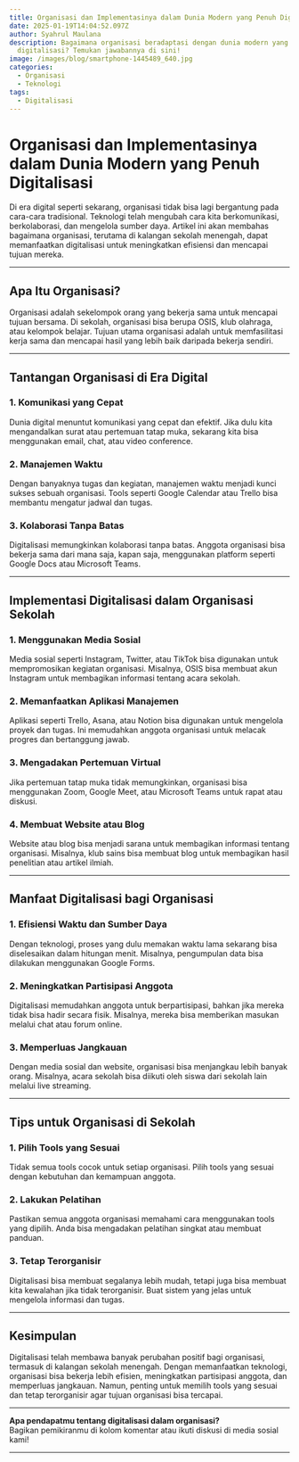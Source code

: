 ```yaml
---
title: Organisasi dan Implementasinya dalam Dunia Modern yang Penuh Digitalisasi
date: 2025-01-19T14:04:52.097Z
author: Syahrul Maulana
description: Bagaimana organisasi beradaptasi dengan dunia modern yang penuh
  digitalisasi? Temukan jawabannya di sini!
image: /images/blog/smartphone-1445489_640.jpg
categories:
  - Organisasi
  - Teknologi
tags:
  - Digitalisasi
---
```

# Organisasi dan Implementasinya dalam Dunia Modern yang Penuh Digitalisasi

Di era digital seperti sekarang, organisasi tidak bisa lagi bergantung pada cara-cara tradisional. Teknologi telah mengubah cara kita berkomunikasi, berkolaborasi, dan mengelola sumber daya. Artikel ini akan membahas bagaimana organisasi, terutama di kalangan sekolah menengah, dapat memanfaatkan digitalisasi untuk meningkatkan efisiensi dan mencapai tujuan mereka.

---

## Apa Itu Organisasi?

Organisasi adalah sekelompok orang yang bekerja sama untuk mencapai tujuan bersama. Di sekolah, organisasi bisa berupa OSIS, klub olahraga, atau kelompok belajar. Tujuan utama organisasi adalah untuk memfasilitasi kerja sama dan mencapai hasil yang lebih baik daripada bekerja sendiri.

---

## Tantangan Organisasi di Era Digital

### 1. **Komunikasi yang Cepat**
Dunia digital menuntut komunikasi yang cepat dan efektif. Jika dulu kita mengandalkan surat atau pertemuan tatap muka, sekarang kita bisa menggunakan email, chat, atau video conference.

### 2. **Manajemen Waktu**
Dengan banyaknya tugas dan kegiatan, manajemen waktu menjadi kunci sukses sebuah organisasi. Tools seperti Google Calendar atau Trello bisa membantu mengatur jadwal dan tugas.

### 3. **Kolaborasi Tanpa Batas**
Digitalisasi memungkinkan kolaborasi tanpa batas. Anggota organisasi bisa bekerja sama dari mana saja, kapan saja, menggunakan platform seperti Google Docs atau Microsoft Teams.

---

## Implementasi Digitalisasi dalam Organisasi Sekolah

### 1. **Menggunakan Media Sosial**
Media sosial seperti Instagram, Twitter, atau TikTok bisa digunakan untuk mempromosikan kegiatan organisasi. Misalnya, OSIS bisa membuat akun Instagram untuk membagikan informasi tentang acara sekolah.

### 2. **Memanfaatkan Aplikasi Manajemen**
Aplikasi seperti Trello, Asana, atau Notion bisa digunakan untuk mengelola proyek dan tugas. Ini memudahkan anggota organisasi untuk melacak progres dan bertanggung jawab.

### 3. **Mengadakan Pertemuan Virtual**
Jika pertemuan tatap muka tidak memungkinkan, organisasi bisa menggunakan Zoom, Google Meet, atau Microsoft Teams untuk rapat atau diskusi.

### 4. **Membuat Website atau Blog**
Website atau blog bisa menjadi sarana untuk membagikan informasi tentang organisasi. Misalnya, klub sains bisa membuat blog untuk membagikan hasil penelitian atau artikel ilmiah.

---

## Manfaat Digitalisasi bagi Organisasi

### 1. **Efisiensi Waktu dan Sumber Daya**
Dengan teknologi, proses yang dulu memakan waktu lama sekarang bisa diselesaikan dalam hitungan menit. Misalnya, pengumpulan data bisa dilakukan menggunakan Google Forms.

### 2. **Meningkatkan Partisipasi Anggota**
Digitalisasi memudahkan anggota untuk berpartisipasi, bahkan jika mereka tidak bisa hadir secara fisik. Misalnya, mereka bisa memberikan masukan melalui chat atau forum online.

### 3. **Memperluas Jangkauan**
Dengan media sosial dan website, organisasi bisa menjangkau lebih banyak orang. Misalnya, acara sekolah bisa diikuti oleh siswa dari sekolah lain melalui live streaming.

---

## Tips untuk Organisasi di Sekolah

### 1. **Pilih Tools yang Sesuai**
Tidak semua tools cocok untuk setiap organisasi. Pilih tools yang sesuai dengan kebutuhan dan kemampuan anggota.

### 2. **Lakukan Pelatihan**
Pastikan semua anggota organisasi memahami cara menggunakan tools yang dipilih. Anda bisa mengadakan pelatihan singkat atau membuat panduan.

### 3. **Tetap Terorganisir**
Digitalisasi bisa membuat segalanya lebih mudah, tetapi juga bisa membuat kita kewalahan jika tidak terorganisir. Buat sistem yang jelas untuk mengelola informasi dan tugas.

---

## Kesimpulan

Digitalisasi telah membawa banyak perubahan positif bagi organisasi, termasuk di kalangan sekolah menengah. Dengan memanfaatkan teknologi, organisasi bisa bekerja lebih efisien, meningkatkan partisipasi anggota, dan memperluas jangkauan. Namun, penting untuk memilih tools yang sesuai dan tetap terorganisir agar tujuan organisasi bisa tercapai.

---

**Apa pendapatmu tentang digitalisasi dalam organisasi?**  
Bagikan pemikiranmu di kolom komentar atau ikuti diskusi di media sosial kami!

---